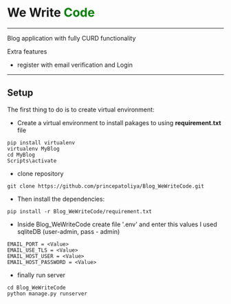 # We Write <font color="green"> Code </font>
---

Blog application with fully CURD functionality

Extra features
- register with email verification and Login
---

## Setup

The first thing to do is to create virtual environment:
- Create a virtual environment to install pakages to using **requirement.txt** file
```
pip install virtualenv
virtualenv MyBlog
cd MyBlog
Scripts\activate
```
- clone repository
```
git clone https://github.com/princepatoliya/Blog_WeWriteCode.git
```

- Then install the dependencies:
```
pip install -r Blog_WeWriteCode/requirement.txt
```

- Inside Blog_WeWriteCode create file '.env' and enter this values
I used sqliteDB (user-admin, pass - admin)
```
EMAIL_PORT = <Value>
EMAIL_USE_TLS = <Value>
EMAIL_HOST_USER = <Value>
EMAIL_HOST_PASSWORD = <Value>
```
- finally run server
```
cd Blog_WeWriteCode
python manage.py runserver
```



